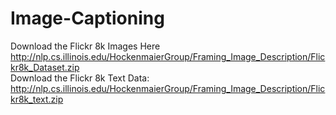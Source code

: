 # Image-Captioning<br>
Download the Flickr 8k Images Here http://nlp.cs.illinois.edu/HockenmaierGroup/Framing_Image_Description/Flickr8k_Dataset.zip<br>
Download the Flickr 8k Text Data: http://nlp.cs.illinois.edu/HockenmaierGroup/Framing_Image_Description/Flickr8k_text.zip

